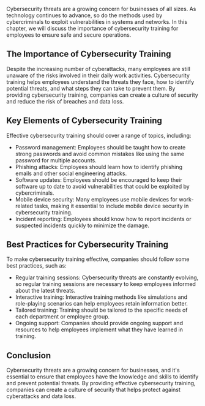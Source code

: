 
Cybersecurity threats are a growing concern for businesses of all sizes. As technology continues to advance, so do the methods used by cybercriminals to exploit vulnerabilities in systems and networks. In this chapter, we will discuss the importance of cybersecurity training for employees to ensure safe and secure operations.

The Importance of Cybersecurity Training
----------------------------------------

Despite the increasing number of cyberattacks, many employees are still unaware of the risks involved in their daily work activities. Cybersecurity training helps employees understand the threats they face, how to identify potential threats, and what steps they can take to prevent them. By providing cybersecurity training, companies can create a culture of security and reduce the risk of breaches and data loss.

Key Elements of Cybersecurity Training
--------------------------------------

Effective cybersecurity training should cover a range of topics, including:

* Password management: Employees should be taught how to create strong passwords and avoid common mistakes like using the same password for multiple accounts.
* Phishing attacks: Employees should learn how to identify phishing emails and other social engineering attacks.
* Software updates: Employees should be encouraged to keep their software up to date to avoid vulnerabilities that could be exploited by cybercriminals.
* Mobile device security: Many employees use mobile devices for work-related tasks, making it essential to include mobile device security in cybersecurity training.
* Incident reporting: Employees should know how to report incidents or suspected incidents quickly to minimize the damage.

Best Practices for Cybersecurity Training
-----------------------------------------

To make cybersecurity training effective, companies should follow some best practices, such as:

* Regular training sessions: Cybersecurity threats are constantly evolving, so regular training sessions are necessary to keep employees informed about the latest threats.
* Interactive training: Interactive training methods like simulations and role-playing scenarios can help employees retain information better.
* Tailored training: Training should be tailored to the specific needs of each department or employee group.
* Ongoing support: Companies should provide ongoing support and resources to help employees implement what they have learned in training.

Conclusion
----------

Cybersecurity threats are a growing concern for businesses, and it's essential to ensure that employees have the knowledge and skills to identify and prevent potential threats. By providing effective cybersecurity training, companies can create a culture of security that helps protect against cyberattacks and data loss.

